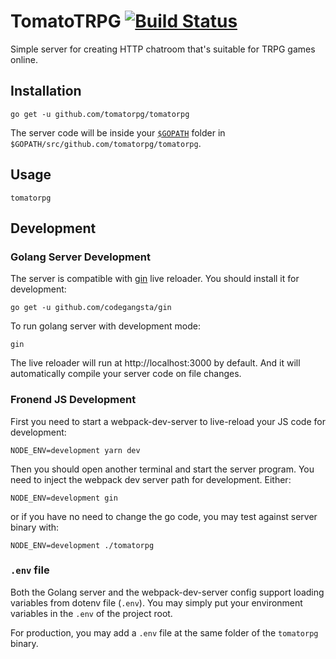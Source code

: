 # TomatoTRPG [![Build Status][travis-shield]][travis-link]

Simple server for creating HTTP chatroom that's suitable for TRPG games online.

[travis-link]: https://travis-ci.org/tomatorpg/tomatorpg
[travis-shield]: https://api.travis-ci.org/tomatorpg/tomatorpg.svg?branch=master

## Installation

```
go get -u github.com/tomatorpg/tomatorpg
```

The server code will be inside your [`$GOPATH`](https://golang.org/doc/code.html#GOPATH)
folder in `$GOPATH/src/github.com/tomatorpg/tomatorpg`.

## Usage

```
tomatorpg
```

## Development

### Golang Server Development

The server is compatible with [gin](https://github.com/codegangsta/gin) live
reloader. You should install it for development:

```
go get -u github.com/codegangsta/gin
```

To run golang server with development mode:
```
gin
```

The live reloader will run at http://localhost:3000 by default. And it will
automatically compile your server code on file changes.


### Fronend JS Development

First you need to start a webpack-dev-server to live-reload your JS code
for development:

```
NODE_ENV=development yarn dev
```

Then you should open another terminal and start the server program. You need
to inject the webpack dev server path for development. Either:
```
NODE_ENV=development gin
```

or if you have no need to change the go code, you may test against server
binary with:

```
NODE_ENV=development ./tomatorpg
```

### `.env` file

Both the Golang server and the webpack-dev-server config support loading
variables from dotenv file (`.env`).  You may simply put your environment
variables in the `.env` of the project root.

For production, you may add a `.env` file at the same folder of the `tomatorpg`
binary.
